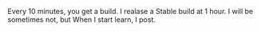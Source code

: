 Every 10 minutes, you get a build. I realase a Stable build at 1 hour.
I will be sometimes not, but When I start learn, I post.
